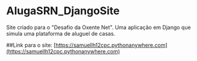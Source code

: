 # AlugaSRN_DjangoSite
Site criado para o "Desafio da Oxente Net". Uma aplicação em Django que simula uma plataforma de aluguel de casas.

##Link para o site:
[https://samuellh12cpc.pythonanywhere.com](https://samuellh12cpc.pythonanywhere.com)
